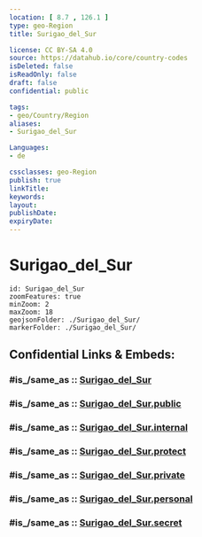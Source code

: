 ```yaml
---
location: [ 8.7 , 126.1 ] 
type: geo-Region
title: Surigao_del_Sur

license: CC BY-SA 4.0
source: https://datahub.io/core/country-codes
isDeleted: false
isReadOnly: false
draft: false
confidential: public

tags:
- geo/Country/Region
aliases:
- Surigao_del_Sur

Languages:
- de

cssclasses: geo-Region
publish: true
linkTitle: 
keywords: 
layout: 
publishDate: 
expiryDate: 
---
```


# Surigao_del_Sur

```leaflet
id: Surigao_del_Sur
zoomFeatures: true 
minZoom: 2 
maxZoom: 18
geojsonFolder: ./Surigao_del_Sur/
markerFolder: ./Surigao_del_Sur/
```


## Confidential Links & Embeds: 

### #is_/same_as :: [Surigao_del_Sur](/_Standards/Earth/Continent/Asia/Asia~South~East/Malay_Archipelago/Philippines/Regions~Philippines/Surigao_del_Sur.md) 

### #is_/same_as :: [Surigao_del_Sur.public](/_public/Earth/Continent/Asia/Asia~South~East/Malay_Archipelago/Philippines/Regions~Philippines/Surigao_del_Sur.public.md) 

### #is_/same_as :: [Surigao_del_Sur.internal](/_internal/Earth/Continent/Asia/Asia~South~East/Malay_Archipelago/Philippines/Regions~Philippines/Surigao_del_Sur.internal.md) 

### #is_/same_as :: [Surigao_del_Sur.protect](/_protect/Earth/Continent/Asia/Asia~South~East/Malay_Archipelago/Philippines/Regions~Philippines/Surigao_del_Sur.protect.md) 

### #is_/same_as :: [Surigao_del_Sur.private](/_private/Earth/Continent/Asia/Asia~South~East/Malay_Archipelago/Philippines/Regions~Philippines/Surigao_del_Sur.private.md) 

### #is_/same_as :: [Surigao_del_Sur.personal](/_personal/Earth/Continent/Asia/Asia~South~East/Malay_Archipelago/Philippines/Regions~Philippines/Surigao_del_Sur.personal.md) 

### #is_/same_as :: [Surigao_del_Sur.secret](/_secret/Earth/Continent/Asia/Asia~South~East/Malay_Archipelago/Philippines/Regions~Philippines/Surigao_del_Sur.secret.md)

